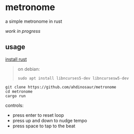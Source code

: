# metronome

a simple metronome in rust

_work in progress_

## usage

[install rust](https://rustup.rs/)

> on debian:
> 
> ```
> sudo apt install libncurses5-dev libncursesw5-dev
> ```

```shell
git clone https://github.com/ahdinosaur/metronome
cd metronome
cargo run
```

controls:

- press enter to reset loop
- press up and down to nudge tempo
- press space to tap to the beat
